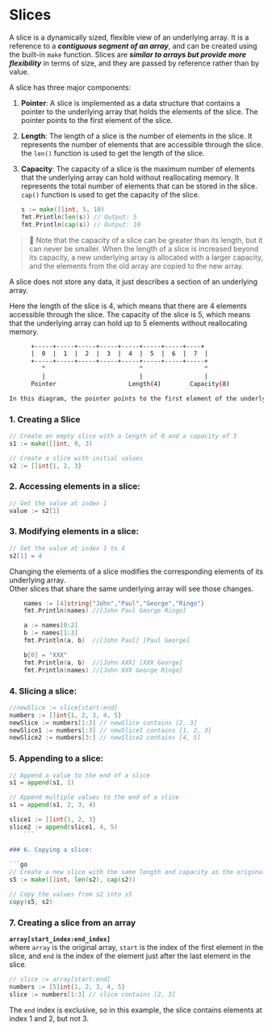 # Slices

A slice is a dynamically sized, flexible view of an underlying array. It is a reference to a ***contiguous segment of an array***, and can be created using the built-in `make` function. Slices are ***similar to arrays but provide more flexibility*** in terms of size, and they are passed by reference rather than by value.

A slice has three major components:

1. **Pointer**: A slice is implemented as a data structure that contains a pointer to the underlying array that holds the elements of the slice. The pointer points to the first element of the slice.
2. **Length**: The length of a slice is the number of elements in the slice. It represents the number of elements that are accessible through the slice. the `len()`
 function is used to get the length of the slice.
3. **Capacity**: The capacity of a slice is the maximum number of elements that the underlying array can hold without reallocating memory. It represents the total number of elements that can be stored in the slice. `cap()` function is used to get the capacity of the slice.

    ```go
    s := make([]int, 5, 10)
    fmt.Println(len(s)) // Output: 5
    fmt.Println(cap(s)) // Output: 10
    ```

> 📌 Note that the capacity of a slice can be greater than its length, but it can never be smaller. When the length of a slice is increased beyond its capacity, a new underlying array is allocated with a larger capacity, and the elements from the old array are copied to the new array.

A slice does not store any data, it just describes a section of an underlying array.

Here the length of the slice is 4, which means that there are 4 elements accessible through the slice. The capacity of the slice is 5, which means that the underlying array can hold up to 5 elements without reallocating memory.

```bash
	  +-----+-----+-----+-----+-----+-----+-----+----+
      |  0  |  1  |  2  |  3  |  4  |  5  |  6  |  7  |
      +-----+-----+-----+-----+-----+-----+-----+-----+
         ^                          ^                 ^
         |                          |                 |
      Pointer                    Length(4)        Capacity(8)

In this diagram, the pointer points to the first element of the underlying array. The length of the slice is 4, which means that there are 4 elements accessible through the slice. The capacity of the slice is 8, which means that the underlying array can hold up to 8 elements without reallocating memory.
```

### 1. Creating a Slice
    
```go
// Create an empty slice with a length of 0 and a capacity of 3
s1 := make([]int, 0, 3)

// Create a slice with initial values
s2 := []int{1, 2, 3}
```
    
### 2. Accessing elements in a slice:
    
```go
// Get the value at index 1
value := s2[1]
```
    
### 3. Modifying elements in a slice:
    
```go
// Set the value at index 1 to 4
s2[1] = 4
```

Changing the elements of a slice modifies the corresponding elements of its underlying array.</br>
Other slices that share the same underlying array will see those changes.

```go
    names := [4]string{"John","Paul","George","Ringo"}
    fmt.Println(names) //[John Paul George Ringo]

    a := names[0:2]
    b := names[1:3]
    fmt.Println(a, b)  //[John Paul] [Paul George]

    b[0] = "XXX"
    fmt.Println(a, b)  //[John XXX] [XXX George]
    fmt.Println(names) //[John XXX George Ringo]
```
    
### 4. Slicing a slice:
    
```go
//newSlice := slice[start:end]
numbers := []int{1, 2, 3, 4, 5}
newSlice := numbers[1:3] // newSlice contains [2, 3]
newSlice1 := numbers[:3] // newSlice1 contains [1, 2, 3]
newSlice2 := numbers[3:] // newSlice2 contains [4, 5]
```
    

### 5. Appending to a slice:
    
```go
// Append a value to the end of a slice
s1 = append(s1, 1)

// Append multiple values to the end of a slice
s1 = append(s1, 2, 3, 4)

slice1 := []int{1, 2, 3}
slice2 := append(slice1, 4, 5)
    ```
    
### 6. Copying a slice:
    
```go
// Create a new slice with the same length and capacity as the original slice
s5 := make([]int, len(s2), cap(s2))

// Copy the values from s2 into s5
copy(s5, s2)
```
    
### 7. Creating a slice from an array
**`array[start_index:end_index]`**</br>
where `array` is the original array, `start` is the index of the first element in the slice, and `end` is the index of the element just after the last element in the slice.

```go
// slice := array[start:end]
numbers := [5]int{1, 2, 3, 4, 5}
slice := numbers[1:3] // slice contains [2, 3]
```

The `end` index is exclusive, so in this example, the slice contains elements at index 1 and 2, but not 3.